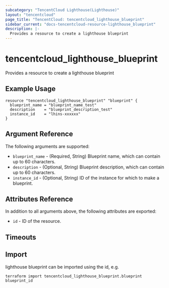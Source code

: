 ```yaml
---
subcategory: "TencentCloud Lighthouse(Lighthouse)"
layout: "tencentcloud"
page_title: "TencentCloud: tencentcloud_lighthouse_blueprint"
sidebar_current: "docs-tencentcloud-resource-lighthouse_blueprint"
description: |-
  Provides a resource to create a lighthouse blueprint
---
```


# tencentcloud_lighthouse_blueprint

Provides a resource to create a lighthouse blueprint

## Example Usage

```hcl
resource "tencentcloud_lighthouse_blueprint" "blueprint" {
  blueprint_name = "blueprint_name_test"
  description    = "blueprint_description_test"
  instance_id    = "lhins-xxxxxx"
}
```

## Argument Reference

The following arguments are supported:

* `blueprint_name` - (Required, String) Blueprint name, which can contain up to 60 characters.
* `description` - (Optional, String) Blueprint description, which can contain up to 60 characters.
* `instance_id` - (Optional, String) ID of the instance for which to make a blueprint.

## Attributes Reference

In addition to all arguments above, the following attributes are exported:

* `id` - ID of the resource.



## Timeouts

<no value>


## Import

lighthouse blueprint can be imported using the id, e.g.

```
terraform import tencentcloud_lighthouse_blueprint.blueprint blueprint_id
```

